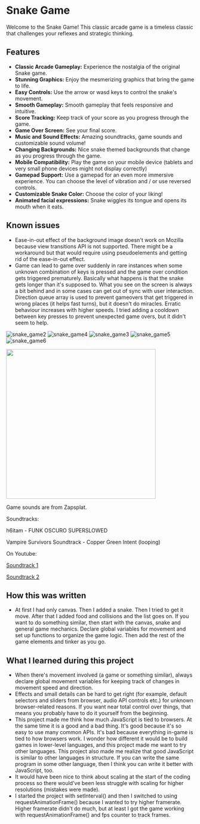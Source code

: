# Snake Game

Welcome to the Snake Game! This classic arcade game is a timeless classic that challenges your reflexes and strategic thinking.

## Features

- **Classic Arcade Gameplay:** Experience the nostalgia of the original Snake game.
- **Stunning Graphics:** Enjoy the mesmerizing graphics that bring the game to life.
- **Easy Controls:** Use the arrow or wasd keys to control the snake's movement.
- **Smooth Gameplay:** Smooth gameplay that feels responsive and intuitive.
- **Score Tracking:** Keep track of your score as you progress through the game.
- **Game Over Screen:** See your final score.
- **Music and Sound Effects:** Amazing soundtracks, game sounds and customizable sound volume!
- **Changing Backgrounds:** Nice snake themed backgrounds that change as you progress through the game.
- **Mobile Compatibility:** Play the game on your mobile device (tablets and very small phone devices might not display correctly)
- **Gamepad Support:** Use a gamepad for an even more immersive experience. You can choose the level of vibration and / or use reversed controls.
- **Customizable Snake Color:** Choose the color of your liking!
- **Animated facial expressions:** Snake wiggles its tongue and opens its mouth when it eats.

## Known issues

* Ease-in-out effect of the background image doesn't work on Mozilla because view transitions API is not supported. There might be a workaround but that would require using pseudoelements and getting rid of the ease-in-out effect.
* Game can lead to game over suddenly in rare instances when some unknown combination of keys is pressed and the game over condition gets triggered prematurely. Basically what happens is that the snake gets longer than it's supposed to. What you see on the screen is always a bit behind and in some cases can get out of sync with user interaction. Direction queue array is used to prevent gameovers that get triggered in wrong places (it helps fast turns), but it doesn't do miracles. Erratic behaviour increases with higher speeds. I tried adding a cooldown between key presses to prevent unexpected game overs, but it didn't seem to help.


![snake_game2](https://github.com/user-attachments/assets/67f92ca1-3c2f-4061-a68d-472d3be7adbc)
![snake_game4](https://github.com/user-attachments/assets/363111ce-215e-4f96-a5ab-48829c7c6368)
![snake_game3](https://github.com/user-attachments/assets/fc78bdee-f11a-44a2-8259-f2925d718107)
![snake_game5](https://github.com/user-attachments/assets/3fe17c53-9cc2-446e-9bf7-3524413ff6a2)
![snake_game6](https://github.com/user-attachments/assets/5dcfc1cb-91cd-4856-8ef0-04fc0ca20f00)

<img src="https://github.com/user-attachments/assets/d267a0a2-9d89-4afe-ba47-ed560b90d92c" width="400" />


Game sounds are from Zapsplat.

Soundtracks:

h6itam - FUNK OSCURO SUPERSLOWED

Vampire Survivors Soundtrack - Copper Green Intent (looping)

On Youtube:

<a href="https://www.youtube.com/watch?v=xmRVFNv_DGs">Soundtrack 1</a>

<a href="https://www.youtube.com/watch?v=p7qpWDSN7lM">Soundtrack 2</a>

## How this was written
* At first I had only canvas. Then I added a snake. Then I tried to get it move. After that I added food and collisions and the list goes on. If you want to do something similar, then start with the canvas, snake and general game mechanics. Declare global variables for movement and set up functions to organize the game logic. Then add the rest of the game elements and tinker as you go.

## What I learned during this project

* When there's movement involved (a game or something similar), always declare global movement variables for keeping track of changes in movement speed and direction.
* Effects and small details can be hard to get right (for example, default selectors and sliders from browser, audio API controls etc.) for unknown browser-related reasons. If you want near total control over things, that means you probably have to do it yourself from the beginning.
* This project made me think how much JavaScript is tied to browsers. At the same time it is a good and a bad thing. It's good because it's so easy to use many common APIs. It's bad because everything in-game is tied to how browsers work. I wonder how different it would be to build games in lower-level languages, and this project made me want to try other languages. This project also made me realize that good JavaScript is similar to other languages in structure. If you can write the same program in some other language, then I think you can write it better with JavaScript, too.    
* It would have been nice to think about scaling at the start of the coding process so there would've been less struggle with scaling for higher resolutions (mistakes were made).
* I started the project with setInterval() and then I switched to using requestAnimationFrame() because I wanted to try higher framerate. Higher framerate didn't do much, but at least I got the game working with requestAnimationFrame() and fps counter to track frames.
